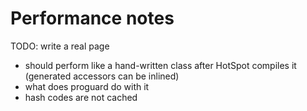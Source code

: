 # Performance notes


TODO: write a real page

*   should perform like a hand-written class after HotSpot compiles it
    (generated accessors can be inlined)
*   what does proguard do with it
*   hash codes are not cached
